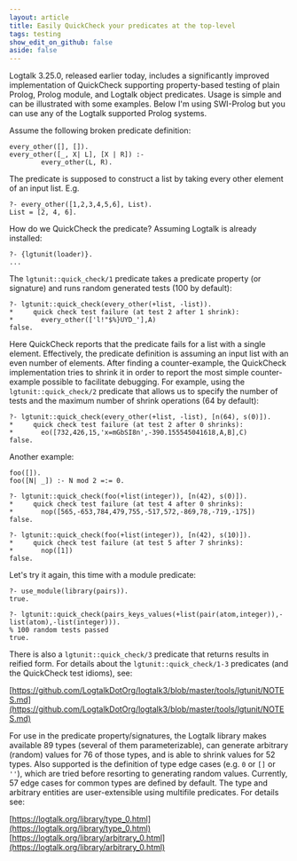 ```yaml
---
layout: article
title: Easily QuickCheck your predicates at the top-level
tags: testing
show_edit_on_github: false
aside: false
---
```


Logtalk 3.25.0, released earlier today, includes a significantly improved implementation of QuickCheck supporting property-based testing of plain Prolog, Prolog module, and Logtalk object predicates. Usage is simple and can be illustrated with some examples. Below I'm using SWI-Prolog but you can use any of the Logtalk supported Prolog systems. 

Assume the following broken predicate definition: 

```logtalk
every_other([], []). 
every_other([_, X| L], [X | R]) :- 
        every_other(L, R). 
```

The predicate is supposed to construct a list by taking every other element of an input list. E.g. 

```logtalk
?- every_other([1,2,3,4,5,6], List). 
List = [2, 4, 6]. 
```

How do we QuickCheck the predicate? Assuming Logtalk is already installed: 

```logtalk
?- {lgtunit(loader)}. 
... 
```

The `lgtunit::quick_check/1` predicate takes a predicate property (or signature) and runs random generated tests (100 by default): 

```logtalk
?- lgtunit::quick_check(every_other(+list, -list)). 
*     quick check test failure (at test 2 after 1 shrink): 
*       every_other(['l!"$%}UYD_'],A) 
false. 
```

Here QuickCheck reports that the predicate fails for a list with a single element. Effectively, the predicate definition is assuming an input list with an even number of elements. After finding a counter-example, the QuickCheck implementation tries to shrink it in order to report the most simple counter-example possible to facilitate debugging. For example, using the `lgtunit::quick_check/2` predicate that allows us to specify the number of tests and the maximum number of shrink operations (64 by default): 

```logtalk
?- lgtunit::quick_check(every_other(+list, -list), [n(64), s(0)]). 
*     quick check test failure (at test 2 after 0 shrinks): 
*       eo([732,426,15,'x=mGbSI8n',-390.155545041618,A,B],C) 
false. 
```

Another example: 

```logtalk
foo([]). 
foo([N| _]) :- N mod 2 =:= 0. 

?- lgtunit::quick_check(foo(+list(integer)), [n(42), s(0)]). 
*     quick check test failure (at test 4 after 0 shrinks): 
*       nop([565,-653,784,479,755,-517,572,-869,78,-719,-175]) 
false. 

?- lgtunit::quick_check(foo(+list(integer)), [n(42), s(10)]). 
*     quick check test failure (at test 5 after 7 shrinks): 
*       nop([1]) 
false. 
```

Let's try it again, this time with a module predicate: 

```logtalk
?- use_module(library(pairs)). 
true. 

?- lgtunit::quick_check(pairs_keys_values(+list(pair(atom,integer)),-list(atom),-list(integer))). 
% 100 random tests passed 
true. 
```

There is also a `lgtunit::quick_check/3` predicate that returns results in reified form. For details about the `lgtunit::quick_check/1-3` predicates (and the QuickCheck test idioms), see: 

[https://github.com/LogtalkDotOrg/logtalk3/blob/master/tools/lgtunit/NOTES.md](https://github.com/LogtalkDotOrg/logtalk3/blob/master/tools/lgtunit/NOTES.md)

For use in the predicate property/signatures, the Logtalk library makes available 89 types (several of them parameterizable), can generate arbitrary (random) values for 76 of those types, and is able to shrink values for 52 types. Also supported is the definition of type edge cases (e.g. `0` or `[]` or `''`), which are tried before resorting to generating random values. Currently, 57 edge cases for common types are defined by default. The type and arbitrary entities are user-extensible using multifile predicates. For details see: 

[https://logtalk.org/library/type_0.html](https://logtalk.org/library/type_0.html)  
[https://logtalk.org/library/arbitrary_0.html](https://logtalk.org/library/arbitrary_0.html)
